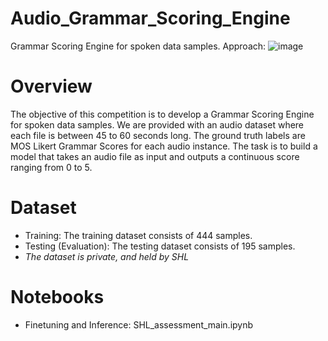 # Audio_Grammar_Scoring_Engine
Grammar Scoring Engine for spoken data samples.
Approach:
![image](https://github.com/user-attachments/assets/5d090f94-6075-439c-95d8-288519b62681)


# Overview
The objective of this competition is to develop a Grammar Scoring Engine for spoken data samples. We are provided with an audio dataset where each file is between 45 to 60 seconds long. The ground truth labels are MOS Likert Grammar Scores for each audio instance. The task is to build a model that takes an audio file as input and outputs a continuous score ranging from 0 to 5.

# Dataset
-    Training: The training dataset consists of 444 samples. 
-    Testing (Evaluation): The testing dataset consists of 195 samples. 
-    *The dataset is private, and held by SHL*

# Notebooks
- Finetuning and Inference: SHL_assessment_main.ipynb
